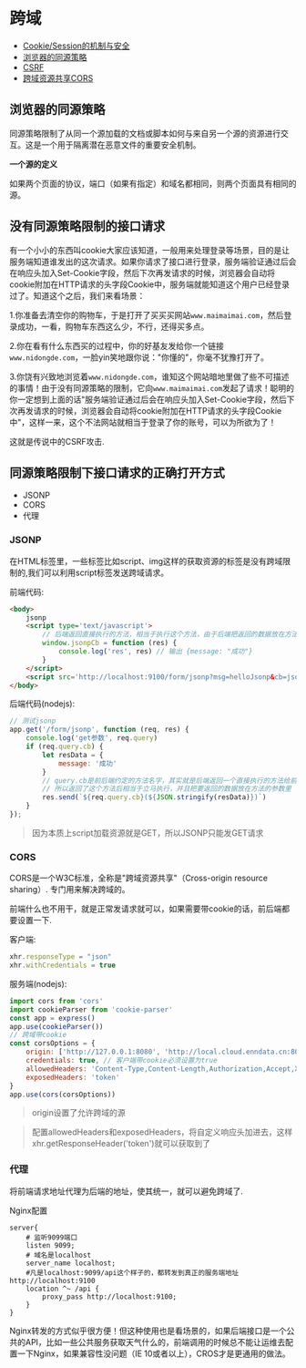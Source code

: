 # 跨域

- [Cookie/Session的机制与安全](https://harttle.land/2015/08/10/cookie-session.html)
- [浏览器的同源策略](https://developer.mozilla.org/zh-CN/docs/Web/Security/Same-origin_policy)
- [CSRF](http://www.cnblogs.com/hyddd/archive/2009/04/09/1432744.html)
- [跨域资源共享CORS](http://www.ruanyifeng.com/blog/2016/04/cors.html)

## 浏览器的同源策略

同源策略限制了从同一个源加载的文档或脚本如何与来自另一个源的资源进行交互。这是一个用于隔离潜在恶意文件的重要安全机制。

**一个源的定义**

如果两个页面的协议，端口（如果有指定）和域名都相同，则两个页面具有相同的源。

## 没有同源策略限制的接口请求

有一个小小的东西叫cookie大家应该知道，一般用来处理登录等场景，目的是让服务端知道谁发出的这次请求。如果你请求了接口进行登录，服务端验证通过后会在响应头加入Set-Cookie字段，然后下次再发请求的时候，浏览器会自动将cookie附加在HTTP请求的头字段Cookie中，服务端就能知道这个用户已经登录过了。知道这个之后，我们来看场景：

1.你准备去清空你的购物车，于是打开了买买买网站`www.maimaimai.com`，然后登录成功，一看，购物车东西这么少，不行，还得买多点。

2.你在看有什么东西买的过程中，你的好基友发给你一个链接`www.nidongde.com`，一脸yin笑地跟你说："你懂的"，你毫不犹豫打开了。

3.你饶有兴致地浏览着`www.nidongde.com`，谁知这个网站暗地里做了些不可描述的事情！由于没有同源策略的限制，它向`www.maimaimai.com`发起了请求！聪明的你一定想到上面的话"服务端验证通过后会在响应头加入Set-Cookie字段，然后下次再发请求的时候，浏览器会自动将cookie附加在HTTP请求的头字段Cookie中"，这样一来，这个不法网站就相当于登录了你的账号，可以为所欲为了！

这就是传说中的CSRF攻击.

## 同源策略限制下接口请求的正确打开方式

- JSONP
- CORS
- 代理

### JSONP

在HTML标签里，一些标签比如script、img这样的获取资源的标签是没有跨域限制的,我们可以利用script标签发送跨域请求。

前端代码:

```html
<body>
    jsonp
    <script type='text/javascript'>
        // 后端返回直接执行的方法，相当于执行这个方法，由于后端把返回的数据放在方法的参数里，所以这里能拿到res。
        window.jsonpCb = function (res) {
            console.log('res', res) // 输出 {message: "成功"}
        }
    </script>
    <script src='http://localhost:9100/form/jsonp?msg=helloJsonp&cb=jsonpCb' type='text/javascript'></script>
</body>
```

后端代码(nodejs):

```javascript
// 测试jsonp
app.get('/form/jsonp', function (req, res) {
    console.log('get参数', req.query)
    if (req.query.cb) {
        let resData = {
            message: '成功'
        }
        // query.cb是前后端约定的方法名字，其实就是后端返回一个直接执行的方法给前端，由于前端是用script标签发起的请求，
        // 所以返回了这个方法后相当于立马执行，并且把要返回的数据放在方法的参数里
        res.send(`${req.query.cb}(${JSON.stringify(resData)})`)
    }
});
```

> 因为本质上script加载资源就是GET，所以JSONP只能发GET请求

### CORS

CORS是一个W3C标准，全称是"跨域资源共享"（Cross-origin resource sharing）. 专门用来解决跨域的。

前端什么也不用干，就是正常发请求就可以，如果需要带cookie的话，前后端都要设置一下.

客户端:

```javascript
xhr.responseType = "json"
xhr.withCredentials = true
```

服务端(nodejs):

```javascript
import cors from 'cors'
import cookieParser from 'cookie-parser'
const app = express()
app.use(cookieParser())
// 跨域带cookie
const corsOptions = {
    origin: ['http://127.0.0.1:8080', 'http://local.cloud.enndata.cn:8080', 'http://10.4.52.29:9100'],
    credentials: true, // 客户端带cookie必须设置为true
    allowedHeaders: 'Content-Type,Content-Length,Authorization,Accept,X-Requested-With,token,lktoken,cookie',
    exposedHeaders: 'token'
}
app.use(cors(corsOptions))
```

> origin设置了允许跨域的源

> 配置allowedHeaders和exposedHeaders，将自定义响应头加进去，这样xhr.getResponseHeader('token')就可以获取到了

### 代理

将前端请求地址代理为后端的地址，使其统一，就可以避免跨域了.

Nginx配置

```text
server{
    # 监听9099端口
    listen 9099;
    # 域名是localhost
    server_name localhost;
    #凡是localhost:9099/api这个样子的，都转发到真正的服务端地址http://localhost:9100
    location ^~ /api {
        proxy_pass http://localhost:9100;
    }    
}
```

Nginx转发的方式似乎很方便！但这种使用也是看场景的，如果后端接口是一个公共的API，比如一些公共服务获取天气什么的，前端调用的时候总不能让运维去配置一下Nginx，如果兼容性没问题（IE 10或者以上），CROS才是更通用的做法。
